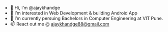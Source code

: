 - 👋 Hi, I’m @ajaykhandge
- 👀 I’m interested in Web Development & building Android App
- 🌱 I’m currently persuing Bachelors in Computer Engineering at VIT Pune.
- 📫 React out me @ ajaykhandge88@gmail.com

<!---
ajaykhandge/ajaykhandge is a ✨ special ✨ repository because its `README.md` (this file) appears on your GitHub profile.
You can click the Preview link to take a look at your changes.
--->
